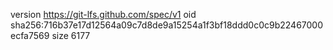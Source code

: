 version https://git-lfs.github.com/spec/v1
oid sha256:716b37e17d12564a09c7d8de9a15254a1f3bf18ddd0c0c9b22467000ecfa7569
size 6177
